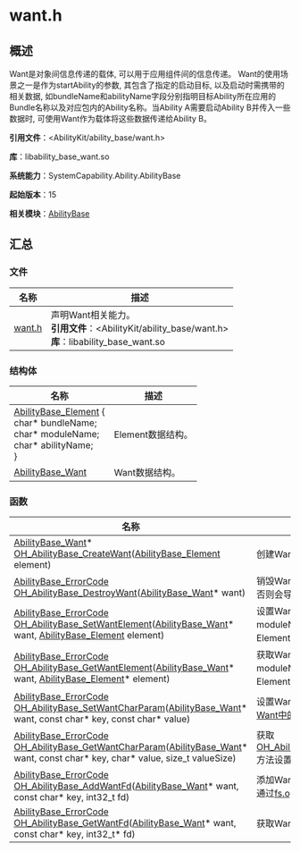 # want.h


## 概述

Want是对象间信息传递的载体, 可以用于应用组件间的信息传递。 Want的使用场景之一是作为startAbility的参数, 其包含了指定的启动目标, 以及启动时需携带的相关数据, 如bundleName和abilityName字段分别指明目标Ability所在应用的Bundle名称以及对应包内的Ability名称。当Ability A需要启动Ability B并传入一些数据时, 可使用Want作为载体将这些数据传递给Ability B。

**引用文件**：<AbilityKit/ability_base/want.h>

**库**：libability_base_want.so

**系统能力**：SystemCapability.Ability.AbilityBase

**起始版本**：15

**相关模块**：[AbilityBase](_ability_base.md)


## 汇总

### 文件

| 名称                                          | 描述                                                         |
| --------------------------------------------- | ------------------------------------------------------------ |
| [want.h](want__8h.md) | 声明Want相关能力。<br/>**引用文件**：<AbilityKit/ability_base/want.h><br/>**库**：libability_base_want.so |


### 结构体

| 名称                                                         | 描述                         |
| ------------------------------------------------------------ | ---------------------------- |
| [AbilityBase_Element](_ability_base_element.md#abilitybase_element) {<br/>    char* bundleName;<br/>    char* moduleName;<br/>    char* abilityName;<br/>} | Element数据结构。 |
| [AbilityBase_Want](_ability_base.md#abilitybase_want)  | Want数据结构。 |


### 函数

| 名称                                                         | 描述                         |
| ------------------------------------------------------------ | ---------------------------- |
| [AbilityBase_Want](_ability_base.md#abilitybase_want)* [OH_AbilityBase_CreateWant](_ability_base.md#oh_abilitybase_createwant)([AbilityBase_Element](_ability_base_element.md#abilitybase_element) element) | 创建Want。 |
| [AbilityBase_ErrorCode](_ability_base.md#abilitybase_errorcode) [OH_AbilityBase_DestroyWant](_ability_base.md#oh_abilitybase_destroywant)([AbilityBase_Want](_ability_base.md#abilitybase_want)* want) | 销毁Want。销毁后的Want不可使用，否则会导致未定义行为。 |
| [AbilityBase_ErrorCode](_ability_base.md#abilitybase_errorcode) [OH_AbilityBase_SetWantElement](_ability_base.md#oh_abilitybase_setwantelement)([AbilityBase_Want](_ability_base.md#abilitybase_want)* want, [AbilityBase_Element](_ability_base_element.md#abilitybase_element) element) | 设置Want中bundleName、moduleName与abilityName组成的Element结构体。 |
| [AbilityBase_ErrorCode](_ability_base.md#abilitybase_errorcode) [OH_AbilityBase_GetWantElement](_ability_base.md#oh_abilitybase_getwantelement)([AbilityBase_Want](_ability_base.md#abilitybase_want)* want, [AbilityBase_Element](_ability_base_element.md#abilitybase_element)* element) | 获取Want中bundleName、moduleName与abilityName组成的Element结构体。 |
| [AbilityBase_ErrorCode](_ability_base.md#abilitybase_errorcode) [OH_AbilityBase_SetWantCharParam](_ability_base.md#oh_abilitybase_setwantcharparam)([AbilityBase_Want](_ability_base.md#abilitybase_want)* want, const char* key, const char* value) | 设置Want Param参数，Param可参考[Want中的parameters参数](js-apis-inner-ability-want.md)。 |
| [AbilityBase_ErrorCode](_ability_base.md#abilitybase_errorcode) [OH_AbilityBase_GetWantCharParam](_ability_base.md#oh_abilitybase_getwantcharparam)([AbilityBase_Want](_ability_base.md#abilitybase_want)* want, const char* key, char* value, size_t valueSize) | 获取[OH_AbilityBase_SetWantCharParam](#oh_abilitybase_setwantcharparam)方法设置的Want Param参数。 |
| [AbilityBase_ErrorCode](_ability_base.md#abilitybase_errorcode) [OH_AbilityBase_AddWantFd](_ability_base.md#oh_abilitybase_addwantfd)([AbilityBase_Want](_ability_base.md#abilitybase_want)* want, const char* key, int32_t fd) | 添加Want文件描述符，文件描述符可通过[fs.open](../apis-core-file-kit/js-apis-file-fs.md#fsopen)获取。 |
| [AbilityBase_ErrorCode](_ability_base.md#abilitybase_errorcode) [OH_AbilityBase_GetWantFd](_ability_base.md#oh_abilitybase_getwantfd)([AbilityBase_Want](_ability_base.md#abilitybase_want)* want, const char* key, int32_t* fd) | 获取Want文件描述符。 |
